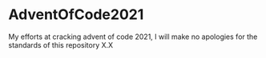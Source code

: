 # AdventOfCode2021
My efforts at cracking advent of code 2021, I will make no apologies for the standards of this repository X.X
